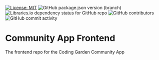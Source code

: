 [![License: MIT](https://img.shields.io/badge/License-MIT-yellow.svg)](https://opensource.org/licenses/MIT) ![GitHub package.json version (branch)](https://img.shields.io/github/package-json/v/CodingGardenCommunity/app-frontend/master.svg) ![Libraries.io dependency status for GitHub repo](https://img.shields.io/librariesio/github/CodingGardenCommunity/app-frontend.svg) ![GitHub contributors](https://img.shields.io/github/contributors/CodingGardenCommunity/app-frontend.svg) ![GitHub commit activity](https://img.shields.io/github/commit-activity/m/CodingGardenCommunity/app-frontend.svg)

# Community App Frontend

The frontend repo for the Coding Garden Community App
